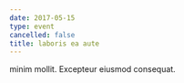 ```yaml
---
date: 2017-05-15
type: event
cancelled: false
title: laboris ea aute
---
```

minim mollit. Excepteur eiusmod consequat.